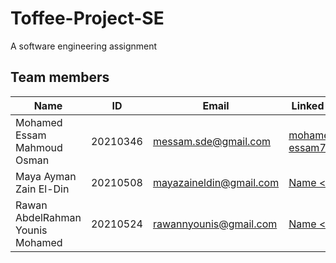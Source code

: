 # Toffee-Project-SE
A software engineering assignment
## Team members
| Name | ID | Email | Linked-In |
|------|----|-------|-----------|
| Mohamed Essam Mahmoud Osman | 20210346 | messam.sde@gmail.com | <a href = "https://www.linkedin.com/in/mohamed-essam71/">mohamed-essam71</a> |
| Maya Ayman Zain El-Din | 20210508 | mayazaineldin@gmail.com | <a href = "" > Name <\a> |
| Rawan AbdelRahman Younis Mohamed | 20210524 | rawannyounis@gmail.com | <a href = "" > Name <\a> |

